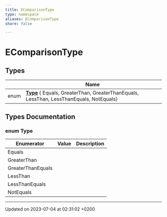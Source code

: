 ```yaml
---
title: EComparisonType
type: namespace
aliases: EComparisonType
share: false

---
```


# EComparisonType



## Types

|                | Name           |
| -------------- | -------------- |
| enum| **[Type](/docs/SDK/Source/Namespaces/namespaceEComparisonType.md#enum-type)** { Equals, GreaterThan, GreaterThanEquals, LessThan, LessThanEquals, NotEquals} |

## Types Documentation

### enum Type

| Enumerator | Value | Description |
| ---------- | ----- | ----------- |
| Equals | |   |
| GreaterThan | |   |
| GreaterThanEquals | |   |
| LessThan | |   |
| LessThanEquals | |   |
| NotEquals | |   |









-------------------------------

Updated on 2023-07-04 at 02:31:02 +0200